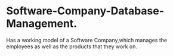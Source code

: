 # Software-Company-Database-Management.
Has a working model of a Software Company,which manages the employees as well as the products that they work on.
